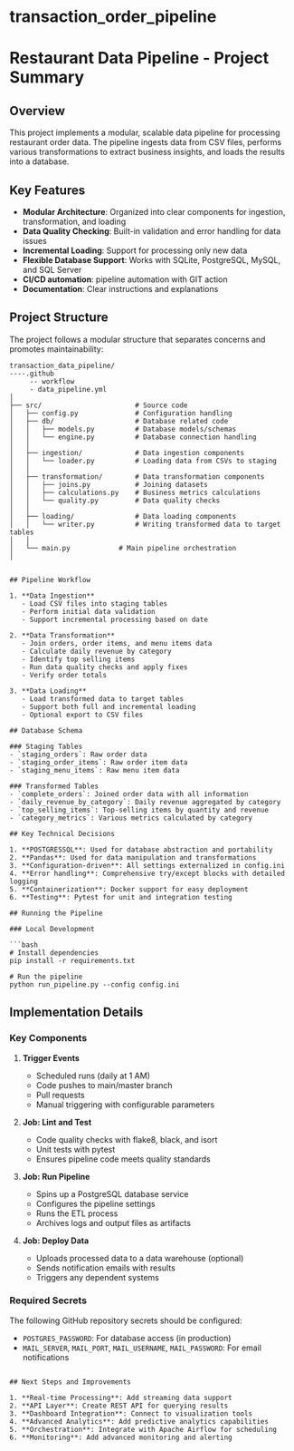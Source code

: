 # transaction_order_pipeline

# Restaurant Data Pipeline - Project Summary

## Overview

This project implements a modular, scalable data pipeline for processing restaurant order data. The pipeline ingests data from CSV files, performs various transformations to extract business insights, and loads the results into a database.

## Key Features

- **Modular Architecture**: Organized into clear components for ingestion, transformation, and loading
- **Data Quality Checking**: Built-in validation and error handling for data issues
- **Incremental Loading**: Support for processing only new data
- **Flexible Database Support**: Works with SQLite, PostgreSQL, MySQL, and SQL Server
- **CI/CD automation**: pipeline automation with GIT action
- **Documentation**: Clear instructions and explanations

## Project Structure

The project follows a modular structure that separates concerns and promotes maintainability:

```
transaction_data_pipeline/
----.github
     -- workflow
     - data_pipeline.yml
│
├── src/                       # Source code
│   ├── config.py              # Configuration handling
│   ├── db/                    # Database related code
│   │   ├── models.py          # Database models/schemas
│   │   └── engine.py          # Database connection handling
│   │
│   ├── ingestion/             # Data ingestion components
│   │   └── loader.py          # Loading data from CSVs to staging
│   │
│   ├── transformation/        # Data transformation components
│   │   ├── joins.py           # Joining datasets
│   │   ├── calculations.py    # Business metrics calculations
│   │   └── quality.py         # Data quality checks
│   │
│   ├── loading/               # Data loading components
│   │   └── writer.py          # Writing transformed data to target tables
│   │
│   └── main.py            # Main pipeline orchestration
│


## Pipeline Workflow

1. **Data Ingestion**
   - Load CSV files into staging tables
   - Perform initial data validation
   - Support incremental processing based on date

2. **Data Transformation**
   - Join orders, order items, and menu items data
   - Calculate daily revenue by category
   - Identify top selling items
   - Run data quality checks and apply fixes
   - Verify order totals

3. **Data Loading**
   - Load transformed data to target tables
   - Support both full and incremental loading
   - Optional export to CSV files

## Database Schema

### Staging Tables
- `staging_orders`: Raw order data
- `staging_order_items`: Raw order item data
- `staging_menu_items`: Raw menu item data

### Transformed Tables
- `complete_orders`: Joined order data with all information
- `daily_revenue_by_category`: Daily revenue aggregated by category
- `top_selling_items`: Top-selling items by quantity and revenue
- `category_metrics`: Various metrics calculated by category

## Key Technical Decisions

1. **POSTGRESSQL**: Used for database abstraction and portability
2. **Pandas**: Used for data manipulation and transformations
3. **Configuration-driven**: All settings externalized in config.ini
4. **Error handling**: Comprehensive try/except blocks with detailed logging
5. **Containerization**: Docker support for easy deployment
6. **Testing**: Pytest for unit and integration testing

## Running the Pipeline

### Local Development

```bash
# Install dependencies
pip install -r requirements.txt

# Run the pipeline
python run_pipeline.py --config config.ini
```

## Implementation Details



### Key Components

1. **Trigger Events**
   - Scheduled runs (daily at 1 AM)
   - Code pushes to main/master branch
   - Pull requests
   - Manual triggering with configurable parameters

2. **Job: Lint and Test**
   - Code quality checks with flake8, black, and isort
   - Unit tests with pytest
   - Ensures pipeline code meets quality standards

3. **Job: Run Pipeline**
   - Spins up a PostgreSQL database service
   - Configures the pipeline settings
   - Runs the ETL process
   - Archives logs and output files as artifacts

4. **Job: Deploy Data**
   - Uploads processed data to a data warehouse (optional)
   - Sends notification emails with results
   - Triggers any dependent systems


### Required Secrets

The following GitHub repository secrets should be configured:

- `POSTGRES_PASSWORD`: For database access (in production)
- `MAIL_SERVER`, `MAIL_PORT`, `MAIL_USERNAME`, `MAIL_PASSWORD`: For email notifications

```

## Next Steps and Improvements

1. **Real-time Processing**: Add streaming data support
2. **API Layer**: Create REST API for querying results
3. **Dashboard Integration**: Connect to visualization tools
4. **Advanced Analytics**: Add predictive analytics capabilities
5. **Orchestration**: Integrate with Apache Airflow for scheduling
6. **Monitoring**: Add advanced monitoring and alerting